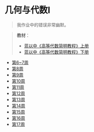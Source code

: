 # 几何与代数I

> 我作业中的错误非常幽默。

> **教材**：
> - [蓝以中《高等代数简明教程》上册](/Book/蓝以中%20-%202007%20-%20高等代数简明教程.pdf)
> - [蓝以中《高等代数简明教程》下册](/Book/蓝以中%20-%20高等代数简明教程（第二版）下册.pdf)


- <a href="/作业/几代hw_week6~7.docx" download="几代hw_week6~7.docx">第6~7周</a>
- <a href="/作业/几代hw_week8.docx" download="几代hw_week8.docx">第8周</a>
- <a href="/作业/几代hw_week9.docx" download="几代hw_week9.docx">第9周</a>
- <a href="/作业/几代hw_week10.docx" download="几代hw_week10.docx">第10周</a>
- <a href="/作业/几代hw_week11.docx" download="几代hw_week11.docx">第11周</a>
- <a href="/作业/几代hw_week12.docx" download="几代hw_week12.docx">第12周</a>
- <a href="/作业/几代hw_week13.docx" download="几代hw_week13.docx">第13周</a>
- <a href="/作业/几代hw_week14.docx" download="几代hw_week14.docx">第14周</a>
- <a href="/作业/几代hw_week15.docx" download="几代hw_week15.docx">第15周</a>
- <a href="/作业/几代hw_week16.docx" download="几代hw_week16.docx">第16周</a>
- <a href="/作业/几代hw_week17.docx" download="几代hw_week17.docx">第17周</a>